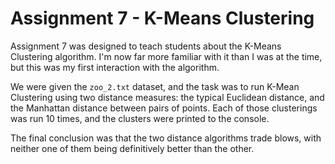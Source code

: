# Assignment 7 - K-Means Clustering

Assignment 7 was designed to teach students about the K-Means Clustering algorithm. I'm now far more familiar with it than I was at the time, but this was my first interaction with the algorithm.

We were given the `zoo_2.txt` dataset, and the task was to run K-Mean Clustering using two distance measures: the typical Euclidean distance, and the Manhattan distance between pairs of points. Each of those clusterings was run 10 times, and the clusters were printed to the console.

The final conclusion was that the two distance algorithms trade blows, with neither one of them being definitively better than the other.